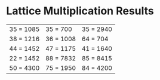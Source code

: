 # Lattice Multiplication Results

|   |   |   |
|---|---|---|
| 35 = 1085 | 35 = 700 | 35 = 2940 |
| 38 = 1216 | 36 = 1008 | 64 = 704 |
| 44 = 1452 | 47 = 1175 | 41 = 1640 |
| 22 = 1452 | 88 = 7832 | 85 = 8415 |
| 50 = 4300 | 75 = 1950 | 84 = 4200 |
